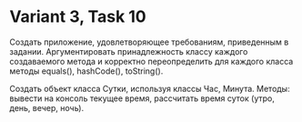 # Variant 3, Task 10
Создать приложение, удовлетворяющее требованиям, приведенным в задании. Аргументировать принадлежность классу каждого создаваемого метода и корректно переопределить для каждого класса методы equals(), hashCode(), toString().

Создать объект класса Сутки, используя классы Час, Минута. Методы: вывести на консоль текущее время, рассчитать время суток (утро, день, вечер, ночь).